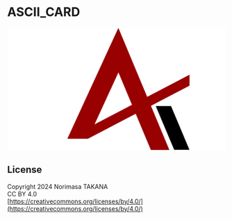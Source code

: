 # ASCII\_CARD
![](ASCII_CARD_logo.png)

## License
Copyright 2024 Norimasa TAKANA  
CC BY 4.0  
[https://creativecommons.org/licenses/by/4.0/](https://creativecommons.org/licenses/by/4.0/)  

